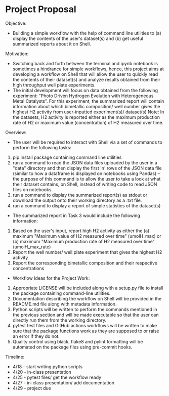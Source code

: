 # Project Proposal 

Objective: 
- Building a simple workflow with the help of command line utilities to (a) display the contents of the user's dataset(s) and (b) get useful summarized reports about it on Shell.

Motivation: 
- Switching back and forth between the terminal and ipynb notebook is sometimes a hindrance for simple workflows, 
hence, this project aims at developing a workflow on Shell that will allow the user to quickly read the contents of their dataset(s)
and analyze results obtained from their high throughput well plate experiments. 
- The initial development will focus on data obtained from the following experiment: “Photo Driven Hydrogen Evolution with Heterogeneous Metal Catalysts”.
For this experiment, the summarized report will contain information about which bimetallic composition/ well number 
gives the highest H2 activity from user-inputted experiment(s)/ dataset(s) 
Note: In the datasets, H2 activity is reported either as the maximum production rate of H2 or maximum value (concentration) of H2 measured over time.

Overview:
- The user will be required to interact with Shell via a set of commands to perform the following tasks: 
1. pip install package containing command line utilities 
2. run a command to read the JSON data files uploaded by the user in a "data" directory and then 
display the first 'n' rows of the JSON data file (similar to how a dataframe is displayed on notebooks using Pandas)
– the purpose of this command is to allow the user to take a look at what their dataset contains, on Shell, instead of writing code to read JSON files on notebooks.
3. run a command to display the summarized report(s) as stdout or download the output onto their working directory as a .txt file.
4. run a command to display a report of simple statistics of the dataset(s)

- The summarized report in Task 3 would include the following information:
1. Based on the user's input, report high H2 activity as either the (a) maximum "Maximum value of H2 measured over time" (umolH_max) or 
(b) maximum "Maximum production rate of H2 measured over time" (umolH_max_rate) 
2. Report the well number/ well plate experiment that gives the highest H2 activity
3. Report the corresponding bimetallic composition and their respective concentrations 

- Workflow Ideas for the Project Work:
1. Appropriate LICENSE will be included along with a setup.py file to install the package containing command-line utilities. 
2. Documentation describing the workflow on Shell will be provided in the README.md file along with metadata information.
3. Python scripts will be written to perform the commands mentioned in the previous section and will be made executable so that the user can directly run them from the working directory. 
4. pytest test files and GitHub actions workflows will be written to make sure that the package functions work as they are supposed to or raise an error if they do not.
5. Quality control using black, flake8 and pylint formatting will be automated on the package files using pre-commit hooks.

Timeline: 
- 4/18 - start writing python scripts
- 4/20 - in-class presentation
- 4/25 - pytest files/ get the workflow ready 
- 4/27 - in-class presentation/ add documentation
- 4/29 - project due